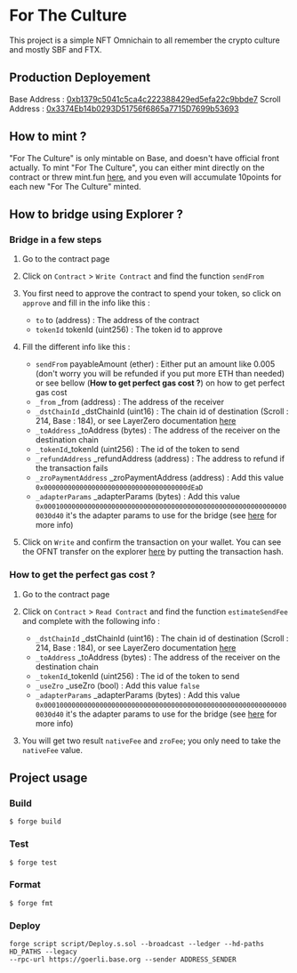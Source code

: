 # For The Culture

This project is a simple NFT Omnichain to all remember the crypto culture and mostly SBF and FTX.

## Production Deployement

Base Address : [0xb1379c5041c5ca4c222388429ed5efa22c9bbde7](https://basescan.org/address/0xb1379c5041c5ca4c222388429ed5efa22c9bbde7)
Scroll Address : [0x3374Eb14b0293D51756f6865a7715D7699b53693](https://scrollscan.com/address/0x3374eb14b0293d51756f6865a7715d7699b53693)

## How to mint ?
"For The Culture" is only mintable on Base, and doesn't have official front actually.
To mint "For The Culture", you can either mint directly on the contract or threw mint.fun [here](https://mint.fun/base/0xb1379c5041c5ca4c222388429ed5efa22c9bbde7), and you even will accumulate 10points for each new "For The Culture" minted.

## How to bridge using Explorer ?

### Bridge in a few steps

1. Go to the contract page

2. Click on `Contract` > `Write Contract` and find the function `sendFrom`

3. You first need to approve the contract to spend your token, so click on `approve` and fill in the info like this :
   - `to` to (address) : The address of the contract
   - `tokenId` tokenId (uint256) : The token id to approve

4. Fill the different info like this :
   - `sendFrom` payableAmount (ether) : Either put an amount like 0.005 (don't worry you will be refunded if you put more ETH than needed) or see bellow (**How to get perfect gas cost ?**) on how to get perfect gas cost
   - `_from`  _from (address) : The address of the receiver
   - `_dstChainId` _dstChainId (uint16) : The chain id of destination (Scroll : 214, Base : 184), or see LayerZero documentation [here](https://layerzero.gitbook.io/docs/technical-reference/mainnet/supported-chain-ids)
   - `_toAddress` _toAddress (bytes) : The address of the receiver on the destination chain
   - `_tokenId`_tokenId (uint256) : The id of the token to send 
   - `_refundAddress` _refundAddress (address) : The address to refund if the transaction fails 
   - `_zroPaymentAddress` _zroPaymentAddress (address) : Add this value `0x000000000000000000000000000000000000dEaD`
   - `_adapterParams` _adapterParams (bytes) : Add this value `0x00010000000000000000000000000000000000000000000000000000000000030d40` it's the adapter params to use for the bridge (see [here](https://layerzero.gitbook.io/docs/evm-guides/advanced/relayer-adapter-parameters) for more info)

5. Click on `Write` and confirm the transaction on your wallet. You can see the OFNT transfer on the explorer [here](https://layerzeroscan.com/) by putting the transaction hash.

### How to get the perfect gas cost ?

1. Go to the contract page

2. Click on `Contract` > `Read Contract` and find the function `estimateSendFee` and complete with the following info :
   - `_dstChainId` _dstChainId (uint16) : The chain id of destination (Scroll : 214, Base : 184), or see LayerZero documentation [here](https://layerzero.gitbook.io/docs/technical-reference/mainnet/supported-chain-ids)
   - `_toAddress` _toAddress (bytes) : The address of the receiver on the destination chain
   - `_tokenId`_tokenId (uint256) : The id of the token to send
   - `_useZro` _useZro (bool) : Add this value `false`
   - `_adapterParams` _adapterParams (bytes) : Add this value `0x00010000000000000000000000000000000000000000000000000000000000030d40` it's the adapter params to use for the bridge (see [here](https://layerzero.gitbook.io/docs/evm-guides/advanced/relayer-adapter-parameters) for more info)

3. You will get two result `nativeFee` and `zroFee`; you only need to take the `nativeFee` value.

   
## Project usage

### Build

```shell
$ forge build
```

### Test

```shell
$ forge test
```

### Format

```shell
$ forge fmt
```

### Deploy

```shell
forge script script/Deploy.s.sol --broadcast --ledger --hd-paths HD_PATHS --legacy
--rpc-url https://goerli.base.org --sender ADDRESS_SENDER
```
